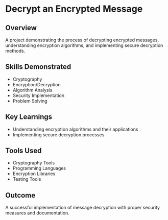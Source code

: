# Decrypt an Encrypted Message

## Overview
A project demonstrating the process of decrypting encrypted messages, understanding encryption algorithms, and implementing secure decryption methods.

## Skills Demonstrated
- Cryptography
- Encryption/Decryption
- Algorithm Analysis
- Security Implementation
- Problem Solving

## Key Learnings
- Understanding encryption algorithms and their applications
- Implementing secure decryption processes

## Tools Used
- Cryptography Tools
- Programming Languages
- Encryption Libraries
- Testing Tools

## Outcome
A successful implementation of message decryption with proper security measures and documentation. 